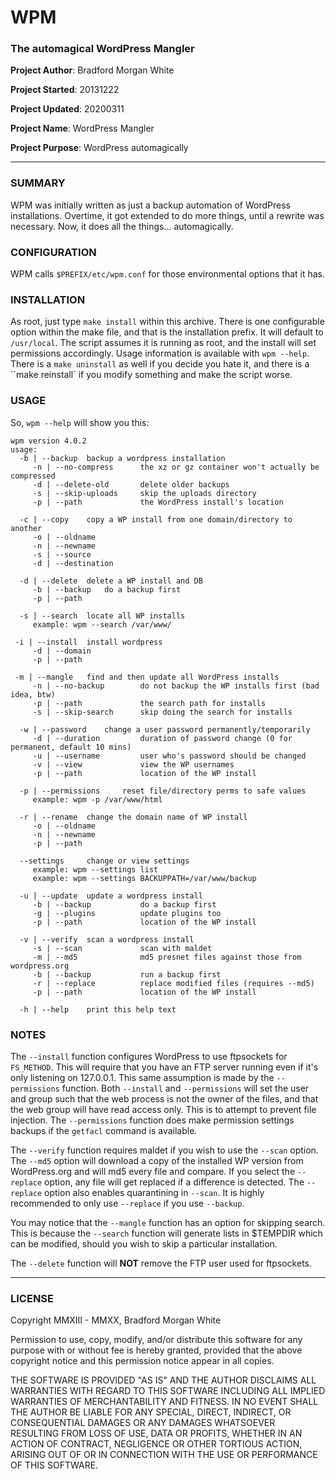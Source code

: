 # WPM

### The automagical WordPress Mangler

**Project Author**: Bradford Morgan White

**Project Started**: 20131222

**Project Updated**: 20200311

**Project Name**: WordPress Mangler

**Project Purpose**: WordPress automagically

---

### SUMMARY

WPM was initially written as just a backup automation of WordPress installations. Overtime, it got extended to do more things, until a rewrite was necessary. Now, it does all the things... automagically.

### CONFIGURATION

WPM calls `$PREFIX/etc/wpm.conf` for those environmental options that it has.

### INSTALLATION

As root, just type `make install` within this archive. There is one configurable option within the make file, and that is the installation prefix. It will default to `/usr/local`. The script assumes it is running as root, and the install will set permissions accordingly. Usage information is available with `wpm --help`. There is a `make uninstall` as well if you decide you hate it, and there is a ``make reinstall` if you modify something and make the script worse.

### USAGE

So, `wpm --help` will show you this:

```
wpm version 4.0.2
usage:
  -b | --backup	 backup a wordpress installation 
	 -n | --no-compress    	 the xz or gz container won't actually be compressed 
	 -d | --delete-old     	 delete older backups 
	 -s | --skip-uploads   	 skip the uploads directory 
	 -p | --path           	 the WordPress install's location 

  -c | --copy	 copy a WP install from one domain/directory to another 
	 -o | --oldname 
	 -n | --newname 
	 -s | --source 
	 -d | --destination 

  -d | --delete	 delete a WP install and DB 
	 -b | --backup	 do a backup first 
	 -p | --path 

  -s | --search	 locate all WP installs 
	 example: wpm --search /var/www/ 

 -i | --install	 install wordpress 
	 -d | --domain 
	 -p | --path 

 -m | --mangle	 find and then update all WordPress installs 
	 -n | --no-backup      	 do not backup the WP installs first (bad idea, btw) 
	 -p | --path           	 the search path for installs 
	 -s | --skip-search    	 skip doing the search for installs 

  -w | --password	 change a user password permanently/temporarily 
	 -d | --duration       	 duration of password change (0 for permanent, default 10 mins) 
	 -u | --username       	 user who's password should be changed 
	 -v | --view           	 view the WP usernames 
	 -p | --path           	 location of the WP install 

  -p | --permissions	 reset file/directory perms to safe values 
	 example: wpm -p /var/www/html 

  -r | --rename	 change the domain name of WP install 
	 -o | --oldname 
	 -n | --newname 
	 -p | --path 

  --settings	 change or view settings 
	 example: wpm --settings list 
	 example: wpm --settings BACKUPPATH=/var/www/backup 

  -u | --update	 update a wordpress install 
	 -b | --backup         	 do a backup first 
	 -g | --plugins        	 update plugins too 
	 -p | --path           	 location of the WP install 

  -v | --verify	 scan a wordpress install 
	 -s | --scan           	 scan with maldet 
	 -m | --md5            	 md5 presnet files against those from wordpress.org 
	 -b | --backup         	 run a backup first 
	 -r | --replace        	 replace modified files (requires --md5) 
	 -p | --path           	 location of the WP install 

  -h | --help	 print this help text
```

### NOTES

The `--install` function configures WordPress to use ftpsockets for `FS_METHOD`. This will require that you have an FTP server running even if it's only listening on 127.0.0.1. This same assumption is made by the `--permissions` function. Both `--install` and `--permissions` will set the user and group such that the web process is not the owner of the files, and that the web group will have read access only. This is to attempt to prevent file injection. The `--permissions` function does make permission settings backups if the `getfacl` command is available.

The `--verify` function requires maldet if you wish to use the `--scan` option. The `--md5` option will download a copy of the installed WP version from WordPress.org and will md5 every file and compare. If you select the `--replace` option, any file will get replaced if a difference is detected. The `--replace` option also enables quarantining in `--scan`. It is highly recommended to only use `--replace` if you use `--backup`.

You may notice that the `--mangle` function has an option for skipping search. This is because the `--search` function will generate lists in $TEMPDIR which can be modified, should you wish to skip a particular installation.

The `--delete` function will **NOT** remove the FTP user used for ftpsockets.

---

### LICENSE

Copyright MMXIII - MMXX, Bradford Morgan White

Permission to use, copy, modify, and/or distribute this software for any purpose with or without fee is hereby granted, provided that the above copyright notice and this permission notice appear in all copies.

THE SOFTWARE IS PROVIDED "AS IS" AND THE AUTHOR DISCLAIMS ALL WARRANTIES WITH REGARD TO THIS SOFTWARE INCLUDING ALL IMPLIED WARRANTIES OF MERCHANTABILITY AND FITNESS. IN NO EVENT SHALL THE AUTHOR BE LIABLE FOR ANY SPECIAL, DIRECT, INDIRECT, OR CONSEQUENTIAL DAMAGES OR ANY DAMAGES WHATSOEVER RESULTING FROM LOSS OF USE, DATA OR PROFITS, WHETHER IN AN ACTION OF CONTRACT, NEGLIGENCE OR OTHER TORTIOUS ACTION, ARISING OUT OF OR IN CONNECTION WITH THE USE OR PERFORMANCE OF THIS SOFTWARE.
